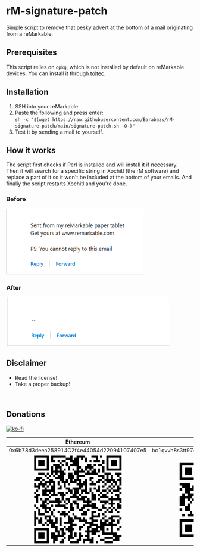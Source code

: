 # rM-signature-patch
Simple script to remove that pesky advert at the bottom of a mail originating from a reMarkable.

## Prerequisites
This script relies on `opkg`, which is not installed by default on reMarkable devices.
You can install it through [toltec](https://github.com/toltec-dev/toltec).

## Installation
1. SSH into your reMarkable
2. Paste the following and press enter:  
`sh -c "$(wget https://raw.githubusercontent.com/Barabazs/rM-signature-patch/main/signature-patch.sh -O-)"`
3. Test it by sending a mail to yourself.

## How it works
The script first checks if Perl is installed and will install it if necessary.  
Then it will search for a specific string in Xochitl (the rM software) and replace a part of it so it won't be included at the bottom of your emails.
And finally the script restarts Xochitl and you're done.


### Before
![Before](media/before.png)

### After  
![After](media/after.png)

## Disclaimer
* Read the license!
* Take a proper backup! 

<br>  

## Donations

[![ko-fi](https://www.ko-fi.com/img/githubbutton_sm.svg)](https://ko-fi.com/T6T51XKUJ)

|Ethereum|Bitcoin|
|:-:	|:-:	|
|0x6b78d3deea258914C2f4e44054d22094107407e5|bc1qvvh8s3tt97cwy20mfdttpwqw0vgsrrceq8zkmw|
|![eth](https://raw.githubusercontent.com/Barabazs/Barabazs/master/.github/eth.png)|![btc](https://raw.githubusercontent.com/Barabazs/Barabazs/master/.github/btc.png)|
